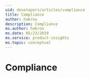 ```yaml
---
uid: developers/articles/compliance
title: Compliance
author: hakrou
description: Compliance
ms.author: hakrou
ms.date: 05/23/2019
ms.service: product-insights
ms.topic: conceptual
---
```


# Compliance 
